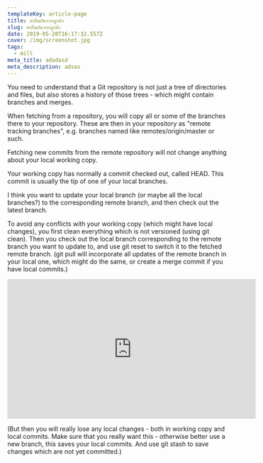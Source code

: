 ```yaml
---
templateKey: article-page
title: คำยืนยันจากลูกค้า
slug: คำยืนยันจากลูกค้า
date: 2019-05-20T16:17:32.557Z
cover: /img/screenshot.jpg
tags:
  - mill
meta_title: adadasd
meta_description: adsas
---
```

You need to understand that a Git repository is not just a tree of directories and files, but also stores a history of those trees - which might contain branches and merges.

When fetching from a repository, you will copy all or some of the branches there to your repository. These are then in your repository as "remote tracking branches", e.g. branches named like remotes/origin/master or such.

Fetching new commits from the remote repository will not change anything about your local working copy.

Your working copy has normally a commit checked out, called HEAD. This commit is usually the tip of one of your local branches.

I think you want to update your local branch (or maybe all the local branches?) to the corresponding remote branch, and then check out the latest branch.

To avoid any conflicts with your working copy (which might have local changes), you first clean everything which is not versioned (using git clean). Then you check out the local branch corresponding to the remote branch you want to update to, and use git reset to switch it to the fetched remote branch. (git pull will incorporate all updates of the remote branch in your local one, which might do the same, or create a merge commit if you have local commits.)



<iframe width="560" height="315" src="https://www.youtube.com/embed/AlBSndVYaMQ" frameborder="0" allow="accelerometer; autoplay; encrypted-media; gyroscope; picture-in-picture" allowfullscreen></iframe>



(But then you will really lose any local changes - both in working copy and local commits. Make sure that you really want this - otherwise better use a new branch, this saves your local commits. And use git stash to save changes which are not yet committed.)
